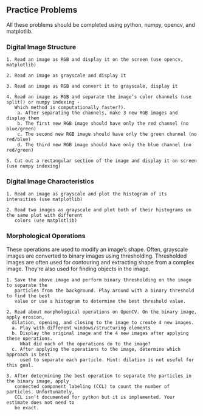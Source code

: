 ## Practice Problems
All these problems should be completed using python, numpy, opencv, and matplotlib.

### Digital Image Structure
    1. Read an image as RGB and display it on the screen (use opencv, matplotlib)

    2. Read an image as grayscale and display it

    3. Read an image as RGB and convert it to grayscale, display it

    4. Read an image as RGB and separate the image’s color channels (use split() or numpy indexing -
       Which method is computationally faster?).
        a. After separating the channels, make 3 new RGB images and display them
        b. The first new RGB image should have only the red channel (no blue/green)
        c. The second new RGB image should have only the green channel (no red/blue)
        d. The third new RGB image should have only the blue channel (no red/green)
    
    5. Cut out a rectangular section of the image and display it on screen (use numpy indexing)

### Digital Image Characteristics
    1. Read an image as grayscale and plot the histogram of its intensities (use matplotlib)

    2. Read two images as grayscale and plot both of their histograms on the same plot with different 
       colors (use matplotlib)

### Morphological Operations
These operations are used to modify an image’s shape. Often, grayscale images are converted
to binary images using thresholding. Thresholded images are often used for contouring and
extracting shape from a complex image. They’re also used for finding objects in the image.

    1. Save the above image and perform binary thresholding on the image to separate the
       particles from the background. Play around with a binary threshold to find the best
       value or use a histogram to determine the best threshold value.

    2. Read about morphological operations on OpenCV. On the binary image, apply erosion,
      dilation, opening, and closing to the image to create 4 new images.
      a. Play with different windows/structuring elements
      b. Display the original image and the 4 new images after applying these operations.
      	 What did each of the operations do to the image?
      c. After applying the operations to the image, determine which approach is best
         used to separate each particle. Hint: dilation is not useful for this goal.

    3. After determining the best operation to separate the particles in the binary image, apply
       connected component labeling (CCL) to count the number of particles. Unfortunately,
       CCL isn’t documented for python but it is implemented. Your estimate does not need to
       be exact.
